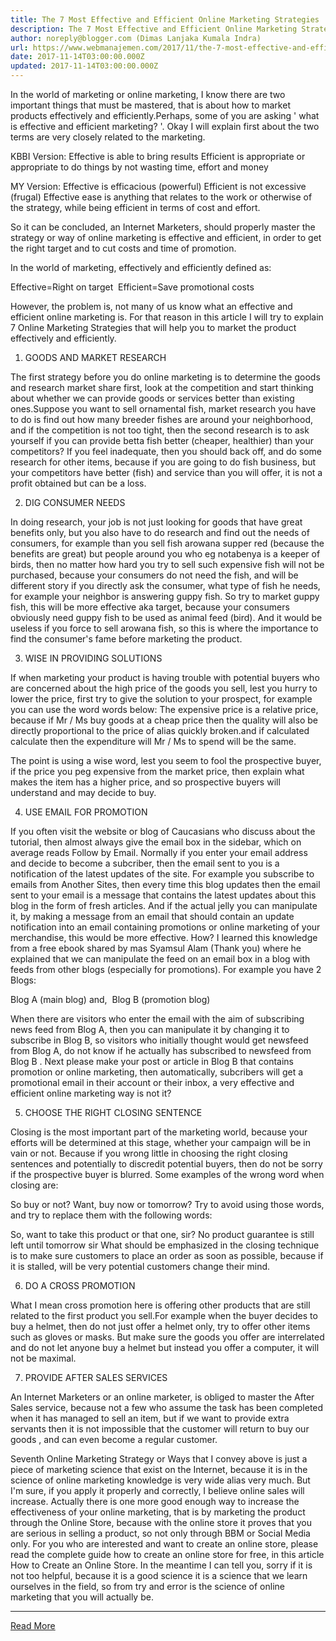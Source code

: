 ```yaml
---
title: The 7 Most Effective and Efficient Online Marketing Strategies
description: The 7 Most Effective and Efficient Online Marketing Strategies
author: noreply@blogger.com (Dimas Lanjaka Kumala Indra)
url: https://www.webmanajemen.com/2017/11/the-7-most-effective-and-efficient.html
date: 2017-11-14T03:00:00.000Z
updated: 2017-11-14T03:00:00.000Z
---
```


In the world of marketing or online marketing, I know there are two important things that must be mastered, that is about how to market products effectively and efficiently.Perhaps, some of you are asking '
what is effective and efficient marketing?
'. Okay I will explain first about the two terms are very closely related to the marketing.

KBBI Version: 
Effective is able to bring results 
Efficient is appropriate or appropriate to do things by not wasting time, effort and money

MY Version: 
Effective is efficacious (powerful) 
Efficient is not excessive (frugal)
Effective ease is anything that relates to the work or otherwise of the strategy, while being efficient in terms of cost and effort.

So it can be concluded, an Internet Marketers, should properly master the strategy or way of online marketing is effective and efficient, in order to get the right target and to cut costs and time of promotion.


In the world of marketing, effectively and efficiently defined as: 

 Effective=Right on target 
 Efficient=Save promotional costs 

However, the problem is, not many of us know what an effective and efficient online marketing is. For that reason in this article I will try to explain 7 Online Marketing Strategies that will help you to market the product effectively and efficiently. 


 1. GOODS AND MARKET RESEARCH 

 
The first strategy before you do online marketing is to determine the goods and research market share first, look at the competition and start thinking about whether we can provide goods or services better than existing ones.Suppose you want to sell ornamental fish, market research you have to do is find out how many breeder fishes are around your neighborhood, and if the competition is not too tight, then the second research is to ask yourself if you can provide betta fish better (cheaper, healthier) than your competitors? 
If you feel inadequate, then you should back off, and do some research for other items, because if you are going to do fish business, but your competitors have better (fish) and service than you will offer, it is not a profit obtained but can be a loss. 

 2. DIG CONSUMER NEEDS 

   

In doing research, your job is not just looking for goods that have great benefits only, but you also have to do research and find out the needs of consumers, for example than you sell fish arowana supper red (because the benefits are great) but people around you who eg notabenya is a keeper of birds, then no matter how hard you try to sell such expensive fish will not be purchased, because your consumers do not need the fish, and will be different story if you directly ask the consumer, what type of fish he needs, for example your neighbor is answering guppy fish. 
So try to market guppy fish, this will be more effective aka target, because your consumers obviously need guppy fish to be used as animal feed (bird). And it would be useless if you force to sell arowana fish, so this is where the importance to find the consumer's fame before marketing the product. 

 3. WISE IN PROVIDING SOLUTIONS 

 
If when marketing your product is having trouble with potential buyers who are concerned about the high price of the goods you sell, lest you hurry to lower the price, first try to give the solution to your prospect, for example you can use the word words below: 
The expensive price is a relative price, because if Mr / Ms buy goods at a cheap price then the quality will also be directly proportional to the price of alias quickly broken.and if calculated calculate then the expenditure will Mr / Ms to spend will be the same. 


The point is using a wise word, lest you seem to fool the prospective buyer, if the price you peg expensive from the market price, then explain what makes the item has a higher price, and so prospective buyers will understand and may decide to buy. 

 4. USE EMAIL FOR PROMOTION 

 
If you often visit the website or blog of Caucasians who discuss about the tutorial, then almost always give the email box in the sidebar, which on average reads Follow by Email. Normally if you enter your email address and decide to become a subcriber, then the email sent to you is a notification of the latest updates of the site. 
For example you subscribe to emails from Another Sites, then every time this blog updates then the email sent to your email is a message that contains the latest updates about this blog in the form of fresh articles. 
And if the actual jelly you can manipulate it, by making a message from an email that should contain an update notification into an email containing promotions or online marketing of your merchandise, this would be more effective. How? I learned this knowledge from a free ebook shared by mas Syamsul Alam (Thank you) where he explained that we can manipulate the feed on an email box in a blog with feeds from other blogs (especially for promotions). 
For example you have 2 Blogs: 

 Blog A (main blog) and, 
 Blog B (promotion blog) 

When there are visitors who enter the email with the aim of subscribing news feed from Blog A, then you can manipulate it by changing it to subscribe in Blog B, so visitors who initially thought would get newsfeed from Blog A, do not know if he actually has subscribed to newsfeed from Blog B . 
Next please make your post or article in Blog B that contains promotion or online marketing, then automatically, subcribers will get a promotional email in their account or their inbox, a very effective and efficient online marketing way is not it? 

 5. CHOOSE THE RIGHT CLOSING SENTENCE 

 
Closing is the most important part of the marketing world, because your efforts will be determined at this stage, whether your campaign will be in vain or not. Because if you wrong little in choosing the right closing sentences and potentially to discredit potential buyers, then do not be sorry if the prospective buyer is blurred. 
Some examples of the wrong word when closing are: 

So buy or not? 
Want, buy now or tomorrow? 
Try to avoid using those words, and try to replace them with the following words:

So, want to take this product or that one, sir? 
No product guarantee is still left until tomorrow sir 
What should be emphasized in the closing technique is to make sure customers to place an order as soon as possible, because if it is stalled, will be very potential customers change their mind. 

 6. DO A CROSS PROMOTION 

 
What I mean cross promotion here is offering other products that are still related to the first product you sell.For example when the buyer decides to buy a helmet, then do not just offer a helmet only, try to offer other items such as gloves or masks. 
But make sure the goods you offer are interrelated and do not let anyone buy a helmet but instead you offer a computer, it will not be maximal. 

 7. PROVIDE AFTER SALES SERVICES 

 
An Internet Marketers or an online marketer, is obliged to master the After Sales service, because not a few who assume the task has been completed when it has managed to sell an item, but if we want to provide extra servants then it is not impossible that the customer will return to buy our goods , and can even become a regular customer.

Seventh Online Marketing Strategy or Ways that I convey above is just a piece of marketing science that exist on the Internet, because it is in the science of online marketing knowledge is very wide alias very much. But I'm sure, if you apply it properly and correctly, I believe  online sales  will increase. 
Actually there is one more good enough way to increase the effectiveness of your online marketing, that is by marketing the product through the Online Store, because with the online store it proves that you are serious in selling a product, so not only through BBM or Social Media only. For you who are interested and want to create an online store, please read the complete guide how to create an online store for free, in this article  How to Create an Online Store.
In the meantime I can tell you, sorry if it is not too helpful, because it is a good science it is a science that we learn ourselves in the field, so from try and error is the science of online marketing that you will actually be.<hr/> <a href="https://www.webmanajemen.com/2017/11/the-7-most-effective-and-efficient.html" rel="follow" class="button" id="read-more">Read More</a>